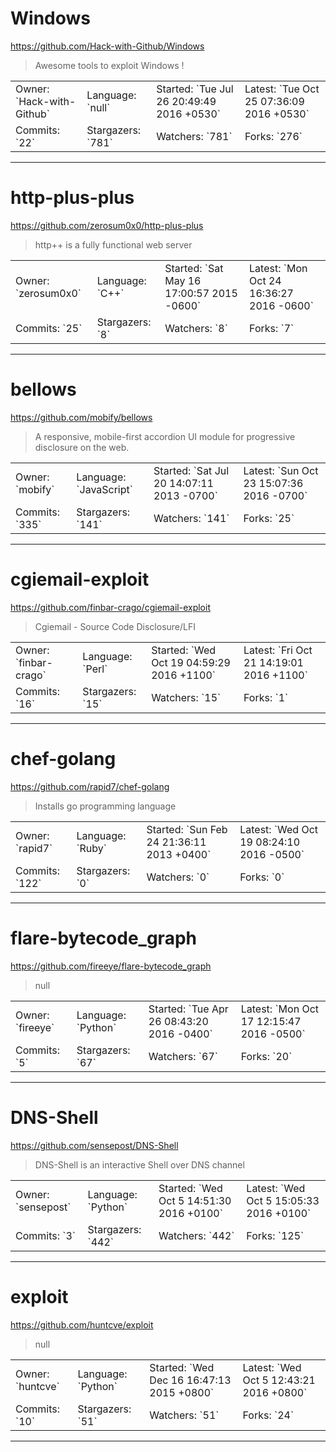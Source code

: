 # Windows

https://github.com/Hack-with-Github/Windows
<blockquote>
Awesome tools to exploit Windows !
</blockquote>

<table>
<tr><td>Owner: `Hack-with-Github`</td>
    <td>Language: `null`</td>
    <td>Started: `Tue Jul 26 20:49:49 2016 +0530`</td>
    <td>Latest: `Tue Oct 25 07:36:09 2016 +0530`</td></tr>
<tr><td>Commits: `22`</td>
    <td>Stargazers: `781`</td>
    <td>Watchers: `781`</td>
    <td>Forks: `276`</td></tr>
</table>

---

# http-plus-plus

https://github.com/zerosum0x0/http-plus-plus
<blockquote>
http++ is a fully functional web server
</blockquote>

<table>
<tr><td>Owner: `zerosum0x0`</td>
    <td>Language: `C++`</td>
    <td>Started: `Sat May 16 17:00:57 2015 -0600`</td>
    <td>Latest: `Mon Oct 24 16:36:27 2016 -0600`</td></tr>
<tr><td>Commits: `25`</td>
    <td>Stargazers: `8`</td>
    <td>Watchers: `8`</td>
    <td>Forks: `7`</td></tr>
</table>

---

# bellows

https://github.com/mobify/bellows
<blockquote>
A responsive, mobile-first accordion UI module for progressive disclosure on the web.
</blockquote>

<table>
<tr><td>Owner: `mobify`</td>
    <td>Language: `JavaScript`</td>
    <td>Started: `Sat Jul 20 14:07:11 2013 -0700`</td>
    <td>Latest: `Sun Oct 23 15:07:36 2016 -0700`</td></tr>
<tr><td>Commits: `335`</td>
    <td>Stargazers: `141`</td>
    <td>Watchers: `141`</td>
    <td>Forks: `25`</td></tr>
</table>

---

# cgiemail-exploit

https://github.com/finbar-crago/cgiemail-exploit
<blockquote>
Cgiemail - Source Code Disclosure/LFI
</blockquote>

<table>
<tr><td>Owner: `finbar-crago`</td>
    <td>Language: `Perl`</td>
    <td>Started: `Wed Oct 19 04:59:29 2016 +1100`</td>
    <td>Latest: `Fri Oct 21 14:19:01 2016 +1100`</td></tr>
<tr><td>Commits: `16`</td>
    <td>Stargazers: `15`</td>
    <td>Watchers: `15`</td>
    <td>Forks: `1`</td></tr>
</table>

---

# chef-golang

https://github.com/rapid7/chef-golang
<blockquote>
Installs go programming language
</blockquote>

<table>
<tr><td>Owner: `rapid7`</td>
    <td>Language: `Ruby`</td>
    <td>Started: `Sun Feb 24 21:36:11 2013 +0400`</td>
    <td>Latest: `Wed Oct 19 08:24:10 2016 -0500`</td></tr>
<tr><td>Commits: `122`</td>
    <td>Stargazers: `0`</td>
    <td>Watchers: `0`</td>
    <td>Forks: `0`</td></tr>
</table>

---

# flare-bytecode_graph

https://github.com/fireeye/flare-bytecode_graph
<blockquote>
null
</blockquote>

<table>
<tr><td>Owner: `fireeye`</td>
    <td>Language: `Python`</td>
    <td>Started: `Tue Apr 26 08:43:20 2016 -0400`</td>
    <td>Latest: `Mon Oct 17 12:15:47 2016 -0500`</td></tr>
<tr><td>Commits: `5`</td>
    <td>Stargazers: `67`</td>
    <td>Watchers: `67`</td>
    <td>Forks: `20`</td></tr>
</table>

---

# DNS-Shell

https://github.com/sensepost/DNS-Shell
<blockquote>
DNS-Shell is an interactive Shell over DNS channel
</blockquote>

<table>
<tr><td>Owner: `sensepost`</td>
    <td>Language: `Python`</td>
    <td>Started: `Wed Oct 5 14:51:30 2016 +0100`</td>
    <td>Latest: `Wed Oct 5 15:05:33 2016 +0100`</td></tr>
<tr><td>Commits: `3`</td>
    <td>Stargazers: `442`</td>
    <td>Watchers: `442`</td>
    <td>Forks: `125`</td></tr>
</table>

---

# exploit

https://github.com/huntcve/exploit
<blockquote>
null
</blockquote>

<table>
<tr><td>Owner: `huntcve`</td>
    <td>Language: `Python`</td>
    <td>Started: `Wed Dec 16 16:47:13 2015 +0800`</td>
    <td>Latest: `Wed Oct 5 12:43:21 2016 +0800`</td></tr>
<tr><td>Commits: `10`</td>
    <td>Stargazers: `51`</td>
    <td>Watchers: `51`</td>
    <td>Forks: `24`</td></tr>
</table>

---


